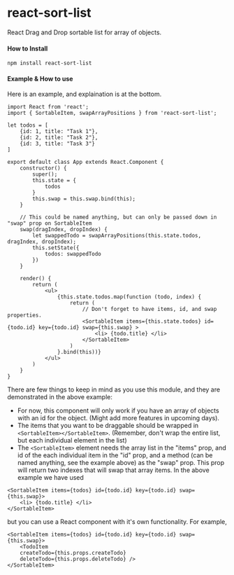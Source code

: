 # react-sort-list

React Drag and Drop sortable list for array of objects.

#### How to Install

```
npm install react-sort-list
```

#### Example & How to use

Here is an example, and explaination is at the bottom.

```
import React from 'react';
import { SortableItem, swapArrayPositions } from 'react-sort-list';

let todos = [
    {id: 1, title: "Task 1"},
    {id: 2, title: "Task 2"},
    {id: 3, title: "Task 3"}
]

export default class App extends React.Component {
    constructor() {
        super();
        this.state = {
            todos
        }
        this.swap = this.swap.bind(this);
    }

    // This could be named anything, but can only be passed down in "swap" prop on SortableItem
    swap(dragIndex, dropIndex) {
        let swappedTodo = swapArrayPositions(this.state.todos, dragIndex, dropIndex);
        this.setState({
            todos: swappedTodo
        })
    }

    render() {
        return (
            <ul>
                {this.state.todos.map(function (todo, index) {
                    return (
                        // Don't forget to have items, id, and swap properties.
                        <SortableItem items={this.state.todos} id={todo.id} key={todo.id} swap={this.swap} >
                            <li> {todo.title} </li>
                        </SortableItem>
                    )
                }.bind(this))}
            </ul>
        )
    }
}
```

There are few things to keep in mind as you use this module, and they are demonstrated in the above example:

- For now, this component will only work if you have an array of objects with an id for the object. (Might add more features in upcoming days).
- The items that you want to be draggable should be wrapped in `<SortableItem></SortableItem>`. (Remember, don't wrap the entire list, but each individual element in the list)
- The `<SortableItem>` element needs the array list in the "items" prop, and id of the each individual item in the "id" prop, and a method (can be named anything, see the example above) as the "swap" prop. This prop will return two indexes that will swap that array items.
  In the above example we have used

```
<SortableItem items={todos} id={todo.id} key={todo.id} swap={this.swap}>
    <li> {todo.title} </li>
</SortableItem>
```

but you can use a React component with it's own functionality. For example,

```
<SortableItem items={todos} id={todo.id} key={todo.id} swap={this.swap}>
    <TodoItem
    createTodo={this.props.createTodo}
    deleteTodo={this.props.deleteTodo} />
</SortableItem>
```
